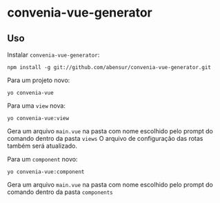 # convenia-vue-generator

## Uso

Instalar `convenia-vue-generator`:

```shell
npm install -g git://github.com/abensur/convenia-vue-generator.git
```

Para um projeto novo:

```shell
yo convenia-vue
```

Para uma `view` nova:
```shell
yo convenia-vue:view
```

Gera um arquivo `main.vue` na pasta com nome escolhido pelo prompt do comando dentro da pasta `views`
O arquivo de configuração das rotas também será atualizado.

Para um `component` novo:
```shell
yo convenia-vue:component
```

Gera um arquivo `main.vue` na pasta com nome escolhido pelo prompt do comando dentro da pasta `components`